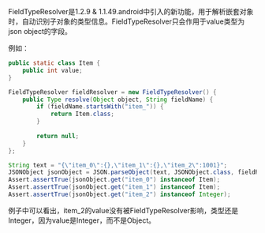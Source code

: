 FieldTypeResolver是1.2.9 & 1.1.49.android中引入的新功能，用于解析嵌套对象时，自动识别子对象的类型信息。FieldTypeResolver只会作用于value类型为json object的字段。

例如：

```java
public static class Item {
    public int value;
}

FieldTypeResolver fieldResolver = new FieldTypeResolver() {
    public Type resolve(Object object, String fieldName) {
        if (fieldName.startsWith("item_")) {
            return Item.class;
        }
        
        return null;
    }
};

String text = "{\"item_0\":{},\"item_1\":{},\"item_2\":1001}";
JSONObject jsonObject = JSON.parseObject(text, JSONObject.class, fieldResolver);
Assert.assertTrue(jsonObject.get("item_0") instanceof Item);
Assert.assertTrue(jsonObject.get("item_1") instanceof Item);
Assert.assertTrue(jsonObject.get("item_2") instanceof Integer);
```
例子中可以看出，item_2的value没有被FieldTypeResolver影响，类型还是Integer，因为value是Integer，而不是Object。